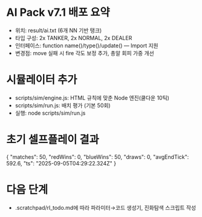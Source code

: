# AI Pack v7.1 배포 요약

- 위치: result/ai.txt (6개 NN 기반 탱크)
- 타입 구성: 2x TANKER, 2x NORMAL, 2x DEALER
- 인터페이스: function name()/type()/update() — Import 지원
- 변경점: move 실패 시 fire 각도 보정 추가, 총알 회피 가중 개선

# 시뮬레이터 추가
- scripts/sim/engine.js: HTML 규칙에 맞춘 Node 엔진(쿨다운 10틱)
- scripts/sim/run.js: 배치 평가 (기본 50회)
- 실행: node scripts/sim/run.js

# 초기 셀프플레이 결과
{
  "matches": 50,
  "redWins": 0,
  "blueWins": 50,
  "draws": 0,
  "avgEndTick": 592.6,
  "ts": "2025-09-05T04:29:22.324Z"
}

# 다음 단계
- .scratchpad/rl_todo.md에 따라 파라미터→코드 생성기, 진화탐색 스크립트 작성

